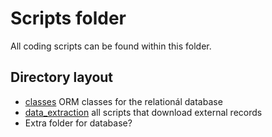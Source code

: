 # Scripts folder
All coding scripts can be found within this folder. 

## Directory layout
- [classes](classes) ORM classes for the relationál database
- [data_extraction](data_extraction) all scripts that download external records
-  Extra folder for database?
